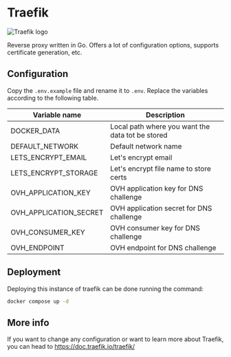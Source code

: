 # Traefik

![Traefik logo](https://4057985046-files.gitbook.io/~/files/v0/b/gitbook-x-prod.appspot.com/o/spaces%2F-MhuHu35r-jv6X4gG8MQ%2Fuploads%2FCFOkzlFh23IMYvSkSoe6%2Ftraefik-logo.jpg?alt=media&token=33c6b6a6-fb44-4b89-bce3-1c13ee62d0ce)

Reverse proxy written in Go. Offers a lot of configuration options, supports certificate generation, etc.

## Configuration

Copy the `.env.example` file and rename it to `.env`. Replace the variables according to the following table.

| Variable name           | Description                                      |
|-------------------------|--------------------------------------------------|
| DOCKER_DATA             | Local path where you want the data tot be stored |
| DEFAULT_NETWORK         | Default network name                             |
| LETS_ENCRYPT_EMAIL      | Let's encrypt email                              |
| LETS_ENCRYPT_STORAGE    | Let's encrypt file name to store certs           |
| OVH_APPLICATION_KEY     | OVH application key for DNS challenge            |
| OVH_APPLICATION_SECRET  | OVH application secret for DNS challenge         |
| OVH_CONSUMER_KEY        | OVH consumer key for DNS challenge               |
| OVH_ENDPOINT            | OVH endpoint for DNS challenge                   |

## Deployment

Deploying this instance of traefik can be done running the command:

```bash
docker compose up -d
```

## More info

If you want to change any configuration or want to learn more about Traefik, you can head to https://doc.traefik.io/traefik/